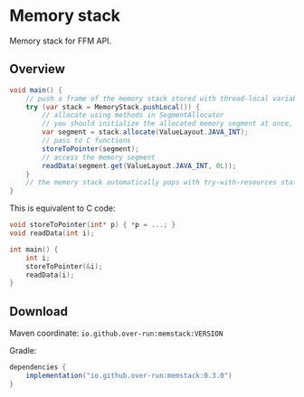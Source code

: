 # Memory stack

Memory stack for FFM API.

## Overview

```java
void main() {
    // push a frame of the memory stack stored with thread-local variable
    try (var stack = MemoryStack.pushLocal()) {
        // allocate using methods in SegmentAllocator
        // you should initialize the allocated memory segment at once, either by fill((byte)0) or C functions
        var segment = stack.allocate(ValueLayout.JAVA_INT);
        // pass to C functions
        storeToPointer(segment);
        // access the memory segment
        readData(segment.get(ValueLayout.JAVA_INT, 0L));
    }
    // the memory stack automatically pops with try-with-resources statement
}
```

This is equivalent to C code:

```c
void storeToPointer(int* p) { *p = ...; }
void readData(int i);

int main() {
    int i;
    storeToPointer(&i);
    readData(i);
}
```

## Download

Maven coordinate: `io.github.over-run:memstack:VERSION`

Gradle:

```groovy
dependencies {
    implementation("io.github.over-run:memstack:0.3.0")
}
```
